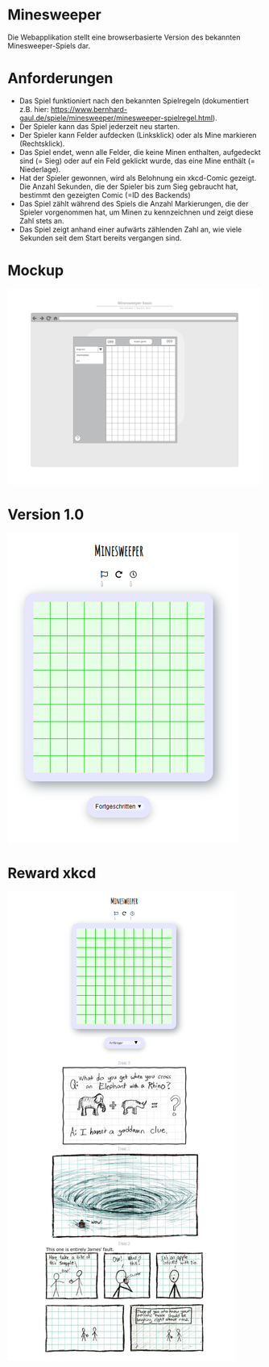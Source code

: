 # Minesweeper
Die Webapplikation stellt eine browserbasierte Version des bekannten Minesweeper-Spiels dar.

# Anforderungen
*  Das Spiel funktioniert nach den bekannten Spielregeln (dokumentiert z.B. hier: https://www.bernhard-gaul.de/spiele/minesweeper/minesweeper-spielregel.html).
*  Der Spieler kann das Spiel jederzeit neu starten.
*  Der Spieler kann Felder aufdecken (Linksklick) oder als Mine markieren (Rechtsklick).
*  Das Spiel endet, wenn alle Felder, die keine Minen enthalten, aufgedeckt sind (= Sieg) oder auf ein Feld geklickt wurde, das eine Mine enthält (= Niederlage).
*  Hat der Spieler gewonnen, wird als Belohnung ein xkcd-Comic gezeigt. Die Anzahl Sekunden, die der Spieler bis zum Sieg gebraucht hat, bestimmt den gezeigten Comic (=ID des Backends)
*  Das Spiel zählt während des Spiels die Anzahl Markierungen, die der Spieler vorgenommen hat, um Minen zu kennzeichnen und zeigt diese Zahl stets an.
*  Das Spiel zeigt anhand einer aufwärts zählenden Zahl an, wie viele Sekunden seit dem Start bereits vergangen sind.

# Mockup
![mockup][basic]<br/>

# Version 1.0
![first version][version1]<br/>

# Reward xkcd
![xkcd][comic]<br/>


[basic]: /res/basic.png "basic mockup"
[version1]: /res/minesweeper_start.PNG "first version"
[comic]: /res/minesweeper_xkcd.PNG "reward"
